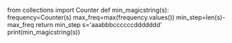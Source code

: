 from collections import Counter
def min_magicstring(s):
    frequency=Counter(s)
    max_freq=max(frequency.values())
    min_step=len(s)-max_freq
    return min_step
s='aaabbbccccccddddddd'
print(min_magicstring(s))
